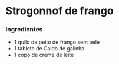  
 # Strogonnof de frango 
 
### **Ingredientes**

 - 1 quilo de peito de frango sem pele
 - 1 tablete de Caldo de galinha
 - 1 copo de creme de leite 
